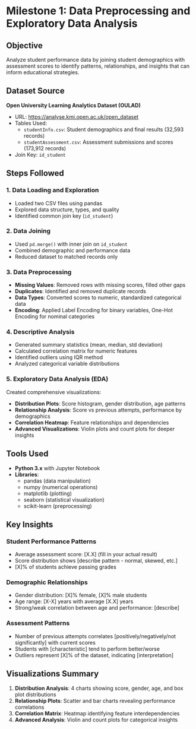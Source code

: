 # Milestone 1: Data Preprocessing and Exploratory Data Analysis

## Objective
Analyze student performance data by joining student demographics with assessment scores to identify patterns, relationships, and insights that can inform educational strategies.

## Dataset Source
**Open University Learning Analytics Dataset (OULAD)**
- URL: https://analyse.kmi.open.ac.uk/open_dataset
- Tables Used:
  - `studentInfo.csv`: Student demographics and final results (32,593 records)
  - `studentAssessment.csv`: Assessment submissions and scores (173,912 records)
- Join Key: `id_student`

## Steps Followed

### 1. Data Loading and Exploration
- Loaded two CSV files using pandas
- Explored data structure, types, and quality
- Identified common join key (`id_student`)

### 2. Data Joining
- Used `pd.merge()` with inner join on `id_student`
- Combined demographic and performance data
- Reduced dataset to matched records only

### 3. Data Preprocessing
- **Missing Values**: Removed rows with missing scores, filled other gaps
- **Duplicates**: Identified and removed duplicate records
- **Data Types**: Converted scores to numeric, standardized categorical data
- **Encoding**: Applied Label Encoding for binary variables, One-Hot Encoding for nominal categories

### 4. Descriptive Analysis
- Generated summary statistics (mean, median, std deviation)
- Calculated correlation matrix for numeric features
- Identified outliers using IQR method
- Analyzed categorical variable distributions

### 5. Exploratory Data Analysis (EDA)
Created comprehensive visualizations:
- **Distribution Plots**: Score histogram, gender distribution, age patterns
- **Relationship Analysis**: Score vs previous attempts, performance by demographics
- **Correlation Heatmap**: Feature relationships and dependencies
- **Advanced Visualizations**: Violin plots and count plots for deeper insights

## Tools Used
- **Python 3.x** with Jupyter Notebook
- **Libraries**: 
  - pandas (data manipulation)
  - numpy (numerical operations)
  - matplotlib (plotting)
  - seaborn (statistical visualization)
  - scikit-learn (preprocessing)

## Key Insights

### Student Performance Patterns
- Average assessment score: [X.X] (fill in your actual result)
- Score distribution shows [describe pattern - normal, skewed, etc.]
- [X]% of students achieve passing grades

### Demographic Relationships
- Gender distribution: [X]% female, [X]% male students
- Age range: [X-X] years with average [X.X] years
- Strong/weak correlation between age and performance: [describe]

### Assessment Patterns
- Number of previous attempts correlates [positively/negatively/not significantly] with current scores
- Students with [characteristic] tend to perform better/worse
- Outliers represent [X]% of the dataset, indicating [interpretation]

## Visualizations Summary
1. **Distribution Analysis**: 4 charts showing score, gender, age, and box plot distributions
2. **Relationship Plots**: Scatter and bar charts revealing performance correlations
3. **Correlation Matrix**: Heatmap identifying feature interdependencies
4. **Advanced Analysis**: Violin and count plots for categorical insights
